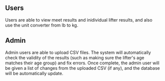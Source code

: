 ## Users
Users are able to view meet results and  inidividual lifter results, and also use the unit converter from lb to kg. 

## Admin
Admin users are able to upload CSV files. The system will automatically check the validity of the results (such as making sure the lifter's age matches their age group) and fix errors.
Once complete, the admin user will be given a list of changes from the uploaded CSV (if any), and the database will be automatically update.
